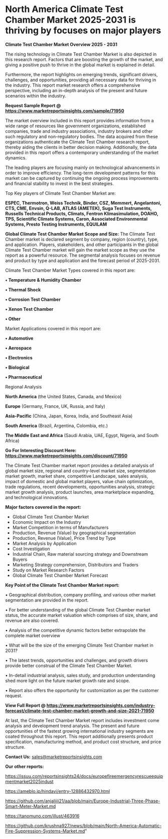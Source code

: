 # North America Climate Test Chamber Market 2025-2031 is thriving by focuses on major players

<Strong> Climate Test Chamber Market Overview 2025 - 2031</strong>

The rising technology in Climate Test Chamber Market is also depicted in this research report. Factors that are boosting the growth of the market, and giving a positive push to thrive in the global market is explained in detail.

Furthermore, the report highlights on emerging trends, significant drivers, challenges, and opportunities, providing all necessary data for thriving in the industry. This report market research offers a comprehensive perspective, including an in-depth analysis of the present and future scenarios within the industry.

<strong>Request Sample Report @ <a href=https://www.marketreportsinsights.com/sample/71950>https://www.marketreportsinsights.com/sample/71950</a></strong>

The market overview included in this report provides information from a wide range of resources like government organizations, established companies, trade and industry associations, industry brokers and other such regulatory and non-regulatory bodies. The data acquired from these organizations authenticate the Climate Test Chamber research report, thereby aiding the clients in better decision making. Additionally, the data provided in this report offers a contemporary understanding of the market dynamics.

The leading players are focusing mainly on technological advancements in order to improve efficiency. The long-term development patterns for this market can be captured by continuing the ongoing process improvements and financial stability to invest in the best strategies.

Top Key players of Climate Test Chamber Market are:

<strong>ESPEC, Thermotron, Weiss Technik, Binder, CSZ, Memmert, Angelantoni, CTS, CME, Envsin, Q-LAB, ATLAS (AMETEK), Suga Test Instruments, Russells Technical Products, Climats, Fentron Klimasimulation, DOAHO, TPS, Scientific Climate Systems, Caron, Associated Environmental Systems, Presto Testing Instruments, EQUILAM</strong>

<strong><b>Global Climate Test Chamber Market Scope and Size:</b></strong>
The Climate Test Chamber market is declared segment by company, region (country), type, and application. Players, stakeholders, and other participants in the global Climate Test Chamber market will gain the market scope as they use the report as a powerful resource. The segmental analysis focuses on revenue and product by type and application and the forecast period of 2025-2031.

Climate Test Chamber Market Types covered in this report are:

<strong>• Temperature & Humidity Chamber

• Thermal Shock

• Corrosion Test Chamber

• Xenon Test Chamber

• Other</strong>

Market Applications covered in this report are:

<strong>• Automotive

• Aerospace

• Electronics

• Biological

• Pharmaceutical</strong> 

Regional Analysis

<strong>North America</strong> (the United States, Canada, and Mexico)

<strong>Europe</strong> (Germany, France, UK, Russia, and Italy)

<strong>Asia-Pacific</strong> (China, Japan, Korea, India, and Southeast Asia)

<strong>South America</strong> (Brazil, Argentina, Colombia, etc.)

<strong>The Middle East and Africa</strong> (Saudi Arabia, UAE, Egypt, Nigeria, and South Africa)

<strong>Go For Interesting Discount Here: <a href=https://www.marketreportsinsights.com/discount/71950>https://www.marketreportsinsights.com/discount/71950</a></strong>

The Climate Test Chamber market report provides a detailed analysis of global market size, regional and country-level market size, segmentation market growth, market share, competitive Landscape, sales analysis, impact of domestic and global market players, value chain optimization, trade regulations, recent developments, opportunities analysis, strategic market growth analysis, product launches, area marketplace expanding, and technological innovations.

<strong><b>Major factors covered in the report:</b></strong>
<ul>
  <li>Global Climate Test Chamber Market </li>
  <li>Economic Impact on the Industry</li>
  <li>Market Competition in terms of Manufacturers</li>
  <li>Production, Revenue (Value) by geographical segmentation</li>
  <li>Production, Revenue (Value), Price Trend by Type</li>
  <li>Market Analysis by Application</li>
  <li>Cost Investigation</li>
  <li>Industrial Chain, Raw material sourcing strategy and Downstream Buyers</li>
  <li>Marketing Strategy comprehension, Distributors and Traders</li>
  <li>Study on Market Research Factors</li>
  <li>Global Climate Test Chamber Market Forecast</li>
</ul>

<strong><b>Key Point of the Climate Test Chamber Market report:</b></strong>

• Geographical distribution, company profiling, and various other market segmentation are provided in the report.

• For better understanding of the global Climate Test Chamber market status, the accurate market valuation which comprises of size, share, and revenue are also covered.

• Analysis of the competitive dynamic factors better extrapolate the complete market overview

• What will be the size of the emerging Climate Test Chamber market in 2031?

• The latest trends, opportunities and challenges, and growth drivers provide better construal of the Climate Test Chamber Market.

• In-detail industrial analysis, sales study, and production understanding shed more light on the future market growth rate and scope.

• Report also offers the opportunity for customization as per the customer request.

<strong><b>View Full Report @ <a href=https://www.marketreportsinsights.com/industry-forecast/climate-test-chamber-market-growth-and-size-2021-71950>https://www.marketreportsinsights.com/industry-forecast/climate-test-chamber-market-growth-and-size-2021-71950</a></b></strong>


At last, the Climate Test Chamber Market report includes investment come analysis and development trend analysis. The present and future opportunities of the fastest growing international industry segments are coated throughout this report. This report additionally presents product specification, manufacturing method, and product cost structure, and price structure.

<strong>Contact Us:</strong>
sales@marketreportsinsights.com

<strong>Our other reports:</strong>

<a href=https://issuu.com/reportsinsights24/docs/europefireemergencyrescueequipmentmarket2025indust>https://issuu.com/reportsinsights24/docs/europefireemergencyrescueequipmentmarket2025indust</a>

<a href=https://ameblo.jp/hindavi/entry-12886432970.html>https://ameblo.jp/hindavi/entry-12886432970.html</a>

<a href=https://github.com/anjaliiii21/aa/blob/main/Europe-Industrial-Three-Phase-Smart-Meter-Market.md>https://github.com/anjaliiii21/aa/blob/main/Europe-Industrial-Three-Phase-Smart-Meter-Market.md</a>

<a href=https://tanomuno.com/illust/463916>https://tanomuno.com/illust/463916</a>

<a href=https://github.com/krushna927/news/blob/main/North-America-Automatic-Fire-Suppression-Systems-Market.md>https://github.com/krushna927/news/blob/main/North-America-Automatic-Fire-Suppression-Systems-Market.md</a>"
